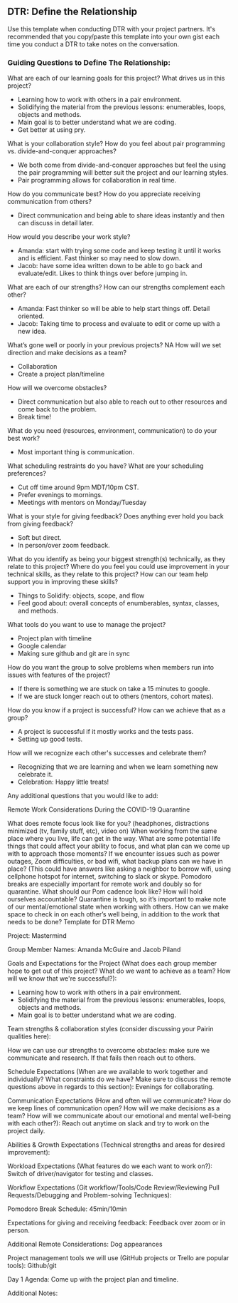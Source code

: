 ## DTR: Define the Relationship

Use this template when conducting DTR with your project partners. It's recommended that you copy/paste this template into your own gist each time you conduct a DTR to take notes on the conversation.

### Guiding Questions to Define The Relationship:

What are each of our learning goals for this project? What drives us in this project?

  - Learning how to work with others in a pair environment.
  - Solidifying the material from the previous lessons: enumerables, loops, objects and methods.
  - Main goal is to better understand what we are coding.
  - Get better at using pry.

What is your collaboration style? How do you feel about pair programming vs. divide-and-conquer approaches?

  - We both come from divide-and-conquer approaches but feel the using the pair programming will better suit the project and our learning styles.
  - Pair programming allows for collaboration in real time.

How do you communicate best? How do you appreciate receiving communication from others?

  - Direct communication and being able to share ideas instantly and then can discuss in detail later.

How would you describe your work style?

  - Amanda: start with trying some code and keep testing it until it works and is efficient. Fast thinker so may need to slow down.
  - Jacob: have some idea written down to be able to go back and evaluate/edit. Likes to think things over before jumping in.

What are each of our strengths? How can our strengths complement each other?

  - Amanda: Fast thinker so will be able to help start things off. Detail oriented.
  - Jacob: Taking time to process and evaluate to edit or come up with a new idea.

What’s gone well or poorly in your previous projects?
  NA
How will we set direction and make decisions as a team?

  - Collaboration
  - Create a project plan/timeline

How will we overcome obstacles?

  - Direct communication but also able to reach out to other resources and come back to the problem.
  - Break time!

What do you need (resources, environment, communication) to do your best work?

  - Most important thing is communication.

What scheduling restraints do you have? What are your scheduling preferences?

  - Cut off time around 9pm MDT/10pm CST.
  - Prefer evenings to mornings.
  - Meetings with mentors on Monday/Tuesday

What is your style for giving feedback? Does anything ever hold you back from giving feedback?

  - Soft but direct.
  - In person/over zoom feedback.

What do you identify as being your biggest strength(s) technically, as they relate to this project? Where do you feel you could use improvement in your technical skills, as they relate to this project? How can our team help support you in improving these skills?

  - Things to Solidify: objects, scope, and flow
  - Feel good about: overall concepts of enumberables, syntax, classes, and methods.

What tools do you want to use to manage the project?

  - Project plan with timeline
  - Google calendar
  - Making sure github and git are in sync

How do you want the group to solve problems when members run into issues with features of the project?

  - If there is something we are stuck on take a 15 minutes to google.
  - If we are stuck longer reach out to others (mentors, cohort mates).

How do you know if a project is successful? How can we achieve that as a group?

  -  A project is successful if it mostly works and the tests pass.
  -  Setting up good tests.

How will we recognize each other's successes and celebrate them?

  - Recognizing that we are learning and when we learn something new celebrate it.
  - Celebration: Happy little treats!

Any additional questions that you would like to add:

Remote Work Considerations During the COVID-19 Quarantine

What does remote focus look like for you? (headphones, distractions minimized (tv, family stuff, etc), video on)
When working from the same place where you live, life can get in the way. What are some potential life things that could affect your ability to focus, and what plan can we come up with to approach those moments?
If we encounter issues such as power outages, Zoom difficulties, or bad wifi, what backup plans can we have in place? (This could have answers like asking a neighbor to borrow wifi, using cellphone hotspot for internet, switching to slack or skype.
Pomodoro breaks are especially important for remote work and doubly so for quarantine. What should our Pom cadence look like? How will hold ourselves accountable?
Quarantine is tough, so it’s important to make note of our mental/emotional state when working with others. How can we make space to check in on each other’s well being, in addition to the work that needs to be done?
Template for DTR Memo

Project: Mastermind

Group Member Names: Amanda McGuire and Jacob Piland

Goals and Expectations for the Project (What does each group member hope to get out of this project? What do we want to achieve as a team? How will we know that we're successful?):

- Learning how to work with others in a pair environment.
- Solidifying the material from the previous lessons: enumerables, loops, objects and methods.
- Main goal is to better understand what we are coding.

Team strengths & collaboration styles (consider discussing your Pairin qualities here):

How we can use our strengths to overcome obstacles: make sure we communicate and research. If that fails then reach out to others.

Schedule Expectations (When are we available to work together and individually? What constraints do we have? Make sure to discuss the remote questions above in regards to this section): Evenings for collaborating.

Communication Expectations (How and often will we communicate? How do we keep lines of communication open? How will we make decisions as a team? How will we communicate about our emotional and mental well-being with each other?): Reach out anytime on slack and try to work on the project daily.

Abilities & Growth Expectations (Technical strengths and areas for desired improvement):

Workload Expectations (What features do we each want to work on?): Switch of driver/navigator for testing and classes.

Workflow Expectations (Git workflow/Tools/Code Review/Reviewing Pull Requests/Debugging and Problem-solving Techniques):

Pomodoro Break Schedule: 45min/10min

Expectations for giving and receiving feedback: Feedback over zoom or in person.

Additional Remote Considerations: Dog appearances

Project management tools we will use (GitHub projects or Trello are popular tools): Github/git

Day 1 Agenda: Come up with the project plan and timeline.

Additional Notes:
